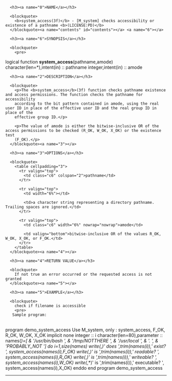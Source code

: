 <?
<body?>
<!DOCTYPE html PUBLIC "-//W3C//DTD XHTML 1.0 Transitional//EN"
    "http://www.w3.org/TR/xhtml1/DTD/xhtml1-transitional.dtd">

<html xmlns="http://www.w3.org/1999/xhtml">
<head>
  <meta name="generator" content="HTML Tidy for Cygwin (vers 25 March 2009), see www.w3.org" />

  <title></title>
</head>

<body>
  <div id="Container">
    <div id="Content">
      <div class="c5"></div><a name="0"></a>

      <h3><a name="0">NAME</a></h3>

      <blockquote>
        <b>system_access(3f)</b> - [M_system] checks accessibility or existence of a pathname <b>(LICENSE:PD)</b>
      </blockquote><a name="contents" id="contents"></a> <a name="6"></a>

      <h3><a name="6">SYNOPSIS</a></h3>

      <blockquote>
        <pre>
logical function <b>system_access</b>(pathname,amode)
<br />   character(len=*),intent(in) :: pathname
   integer,intent(in)          :: amode
<br />
</pre>
      </blockquote><a name="2"></a>

      <h3><a name="2">DESCRIPTION</a></h3>

      <blockquote>
        <p>The <b>system_access</b>(3f) function checks pathname existence and access permissions. The function checks the pathname for accessibility
        according to the bit pattern contained in amode, using the real user ID in place of the effective user ID and the real group ID in place of the
        effective group ID.</p>

        <p>The value of amode is either the bitwise-inclusive OR of the access permissions to be checked (R_OK, W_OK, X_OK) or the existence test
        (F_OK).</p>
      </blockquote><a name="3"></a>

      <h3><a name="3">OPTIONS</a></h3>

      <blockquote>
        <table cellpadding="3">
          <tr valign="top">
            <td class="c6" colspan="2">pathname</td>
          </tr>

          <tr valign="top">
            <td width="6%"></td>

            <td>a character string representing a directory pathname. Trailing spaces are ignored.</td>
          </tr>

          <tr valign="top">
            <td class="c6" width="6%" nowrap="nowrap">amode</td>

            <td valign="bottom">bitwise-inclusive OR of the values R_OK, W_OK, X_OK, or F_OK.</td>
          </tr>
        </table>
      </blockquote><a name="4"></a>

      <h3><a name="4">RETURN VALUE</a></h3>

      <blockquote>
        If not true an error occurred or the requested access is not granted
      </blockquote><a name="5"></a>

      <h3><a name="5">EXAMPLE</a></h3>

      <blockquote>
        check if filename is accessible
        <pre>
       Sample program:
<br />          program demo_system_access
          Use M_system, only : system_access, F_OK, R_OK, W_OK, X_OK
          implicit none
          integer                     :: i
          character(len=80),parameter :: names(*)=[ &amp;
          '/usr/bin/bash   ', &amp;
          '/tmp/NOTTHERE   ', &amp;
          '/usr/local      ', &amp;
          '.               ', &amp;
          'PROBABLY_NOT    ']
          do i=1,size(names)
             write(*,*)' does ',trim(names(i)),' exist?    ', system_access(names(i),F_OK)
             write(*,*)' is ',trim(names(i)),' readable?     ', system_access(names(i),R_OK)
             write(*,*)' is ',trim(names(i)),' writeable?    ', system_access(names(i),W_OK)
             write(*,*)' is ',trim(names(i)),' executable?   ', system_access(names(i),X_OK)
          enddo
          end program demo_system_access
</pre>
      </blockquote>
      <hr />
    </div>
  </div>
</body>
</html>
